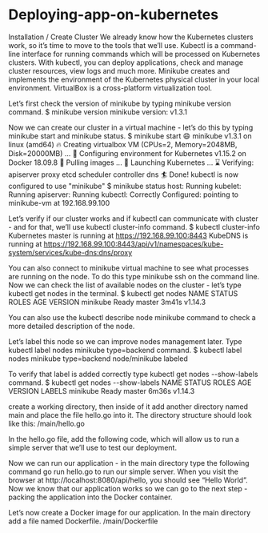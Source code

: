 # Deploying-app-on-kubernetes

Installation / Create Cluster
We already know how the Kubernetes clusters work, so it’s time to move to the tools that we’ll use.
Kubectl is a command-line interface for running commands which will be processed on Kubernetes clusters. With kubectl, you can deploy applications, check and manage cluster resources, view logs and much more.
Minikube creates and implements the environment of the Kubernetes physical cluster in your local environment.
VirtualBox is a cross-platform virtualization tool.

Let’s first check the version of minikube by typing minikube version command.
$ minikube version
minikube version: v1.3.1

Now we can create our cluster in a virtual machine - let’s do this by typing minikube start and minikube status.
$ minikube start
😄  minikube v1.3.1 on linux (amd64)
🔥  Creating virtualbox VM (CPUs=2, Memory=2048MB, Disk=20000MB) ...
🐳  Configuring environment for Kubernetes v1.15.2 on Docker 18.09.8
🚜  Pulling images ...
🚀  Launching Kubernetes ...
⌛  Verifying: apiserver proxy etcd scheduler controller dns
🏄  Done! kubectl is now configured to use "minikube"
$ minikube status
host: Running
kubelet: Running
apiserver: Running
kubectl: Correctly Configured: pointing to minikube-vm at 192.168.99.100

Let’s verify if our cluster works and if kubectl can communicate with cluster - and for that, we’ll use kubectl cluster-info command.
$ kubectl cluster-info
Kubernetes master is running at https://192.168.99.100:8443
KubeDNS is running at https://192.168.99.100:8443/api/v1/namespaces/kube-system/services/kube-dns:dns/proxy

You can also connect to minikube virtual machine to see what processes are running on the node. To do this type minikube ssh on the command line.
Now we can check the list of available nodes on the cluster - let’s type kubectl get nodes in the terminal.
$ kubectl get nodes
NAME       STATUS   ROLES    AGE     VERSION
minikube   Ready    master   3m41s   v1.14.3

You can also use the kubectl describe node minikube command to check a more detailed description of the node.

Let’s label this node so we can improve nodes management later. Type kubectl label nodes minikube type=backend command.
$ kubectl label nodes minikube type=backend
node/minikube labeled

To verify that label is added correctly type kubectl get nodes --show-labels command. 
$ kubectl get nodes --show-labels
NAME     STATUS ROLES  AGE   VERSION  LABELS
minikube Ready  master 6m36s v1.14.3




 create a working directory, then inside of it add another directory named main and place the file hello.go into it. The directory structure should look like this:
<working directory>/main/hello.go
  
In the hello.go file, add the following code, which will allow us to run a simple server that we’ll use to test our deployment.
  
Now we can run our application - in the main directory type the following command go run hello.go to run our simple server. When you visit the browser at http://localhost:8080/api/hello, you should see “Hello World”. Now we know that our application works so we can go to the next step - packing the application into the Docker container.
  
Let’s now create a Docker image for our application. In the main directory add a file named Dockerfile.
<working directory>/main/Dockerfile














